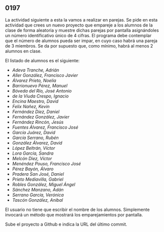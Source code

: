 ## 0197

La actividad siguiente a esta la vamos a realizar en parejas. Se pide en esta actividad que crees un nuevo proyecto que empareje a los alumnos de la clase de forma aleatoria y muestre dichas parejas por pantalla asignándoles un número identificativo único de 4 cifras. El programa debe contemplar que el número de alumnos pueda ser impar, en cuyo caso habrá una pareja de 3 miembros. Se da por supuesto que, como mínimo, habrá al menos 2 alumnos en clase.

El listado de alumnos es el siguiente:

* _Adeva Tranche, Adrián_
* _Aller González, Francisco Javier_
* _Álvarez Prieto, Noelia_
* _Barrionuevo Pérez, Manuel_
* _Bóveda del Río, José Antonio_
* _de la Viuda Crespo, Ignacio_
* _Encina Maestro, David_
* _Felix Nañez, Kevin_
* _Fernández Diez, Daniel_
* _Fernández González, Javier_
* _Fernández Rincón, Jesús_
* _Fuentes Álvarez, Francisco José_
* _García Juárez, David_
* _García Serrano, Rubén_
* _González Álvarez, David_
* _López Beltrán, Víctor_
* _Lora García, Sandra_
* _Melcón Diez, Víctor_
* _Menéndez Pouso, Francisco José_
* _Pérez Bayón, Álvaro_
* _Pradera San José, Daniel_
* _Prieto Mediavilla, Gabriel_
* _Robles González, Miguel Ángel_
* _Sánchez Manzano, Adán_
* _Serrano García, Verónica_
* _Tascón González, Anibal_

El usuario no tiene que escribir el nombre de los alumnos. Simplemente invocará un método que mostrará los emparejamientos por pantalla.

Sube el proyecto a Github e indica la URL del último commit.
